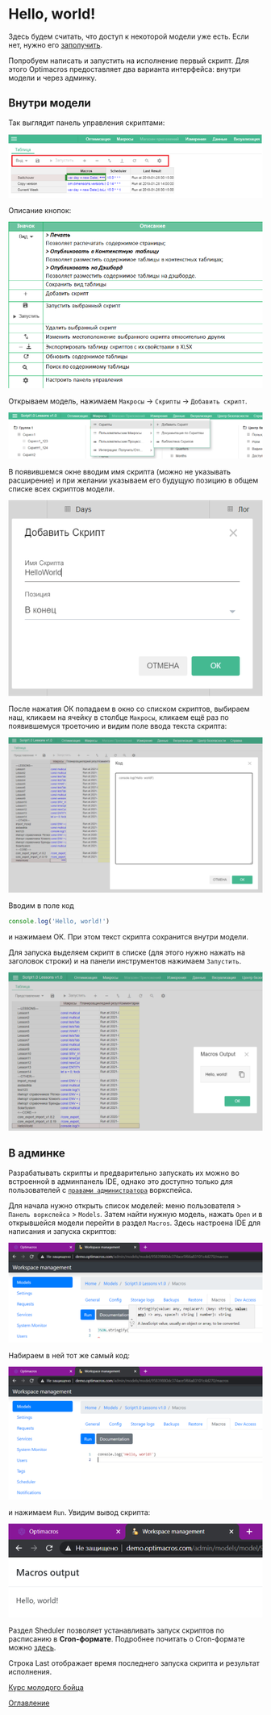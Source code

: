 # Hello, world!

Здесь будем считать, что доступ к некоторой модели уже есть. Если нет, нужно его [заполучить](../appendix/needHelp.md).

Попробуем написать и запустить на исполнение первый скрипт. Для этого Optimacros предоставляет два варианта интерфейса: внутри модели и через админку.

## Внутри модели

Так выглядит панель управления скриптами:

![](./pic/toolbarOfScripts.png)

Описание кнопок:

![](./pic/manualButtons.png)

Открываем модель, нажимаем `Макросы` -> `Скрипты` -> `Добавить скрипт`.

![Добавление скрипта](./pic/addScript.png)

В появившемся окне вводим имя скрипта (можно не указывать расширение) и при желании указываем его будущую позицию в общем списке всех скриптов модели.

![Добавление скрипта](./pic/addScriptDialog.png)

После нажатия ОК попадаем в окно со списком скриптов, выбираем наш, кликаем на ячейку в столбце `Макросы`, кликаем ещё раз по появившемуся троеточию и видим поле ввода текста скрипта:

![Скрипт Hello, world!](./pic/helloWorldScript.png)

Вводим в поле код

```js
console.log('Hello, world!')
```

и нажимаем ОК. При этом текст скрипта сохранится внутри модели.

Для запуска выделяем скрипт в списке (для этого нужно нажать на заголовок строки) и на панели инструментов нажимаем `Запустить`.

![Вывод Hello, world!](./pic/helloWorldOutput.png)

## В админке

Разрабатывать скрипты и предварительно запускать их можно во встроенной в админпанель IDE, однако это доступно только для пользователей с [`правами администратора`](../appendix/needHelp.md) воркспейса.

Для начала нужно открыть список моделей: меню пользователя > `Панель воркспейса` > `Models`. Затем найти нужную модель, нажать `Open` и в открывшейся модели перейти в раздел `Macros`. Здесь настроена IDE для написания и запуска скриптов:
 
![IDE](./pic/adminIDE.png)

Набираем в ней тот же самый код:

![Скрипт Hello, world! в админке](./pic/adminScriptCode.png)

и нажимаем `Run`. Увидим вывод скрипта:

![Вывод в админке Hello, world!](./pic/helloWorldAdminOutput.png)

Раздел Sheduler позволяет устанавливать запуск скриптов по расписанию в **Cron-формате**. Подробнее почитать о Cron-формате можно [здесь](http://www.nncron.ru/nncronlt/help/RU/working/cron-format.htm). 
 
Строка Last отображает время последнего запуска скрипта и результат исполнения.

[Курс молодого бойца](cookBook.md)

[Оглавление](../README.md)
